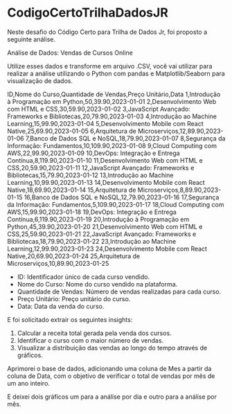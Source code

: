 # CodigoCertoTrilhaDadosJR

Neste desafio do Código Certo para Trilha de Dados Jr, foi proposto a seguinte análise.

Análise de Dados: Vendas de Cursos Online

Utilize esses dados e transforme em arquivo .CSV, você vai utilizar para realizar a análise utilizando o Python com pandas e Matplotlib/Seaborn para visualização de dados.

ID,Nome do Curso,Quantidade de Vendas,Preço Unitário,Data
1,Introdução à Programação em Python,50,39.90,2023-01-01
2,Desenvolvimento Web com HTML e CSS,30,59.90,2023-01-02
3,JavaScript Avançado: Frameworks e Bibliotecas,20,79.90,2023-01-03
4,Introdução ao Machine Learning,15,99.90,2023-01-04
5,Desenvolvimento Mobile com React Native,25,69.90,2023-01-05
6,Arquitetura de Microserviços,12,89.90,2023-01-06
7,Banco de Dados SQL e NoSQL,18,79.90,2023-01-07
8,Segurança da Informação: Fundamentos,10,109.90,2023-01-08
9,Cloud Computing com AWS,22,99.90,2023-01-09
10,DevOps: Integração e Entrega Contínua,8,119.90,2023-01-10
11,Desenvolvimento Web com HTML e CSS,20,59.90,2023-01-11
12,JavaScript Avançado: Frameworks e Bibliotecas,15,79.90,2023-01-12
13,Introdução ao Machine Learning,10,99.90,2023-01-13
14,Desenvolvimento Mobile com React Native,18,69.90,2023-01-14
15,Arquitetura de Microserviços,8,89.90,2023-01-15
16,Banco de Dados SQL e NoSQL,12,79.90,2023-01-16
17,Segurança da Informação: Fundamentos,5,109.90,2023-01-17
18,Cloud Computing com AWS,15,99.90,2023-01-18
19,DevOps: Integração e Entrega Contínua,6,119.90,2023-01-19
20,Introdução à Programação em Python,45,39.90,2023-01-20
21,Desenvolvimento Web com HTML e CSS,25,59.90,2023-01-21
22,JavaScript Avançado: Frameworks e Bibliotecas,18,79.90,2023-01-22
23,Introdução ao Machine Learning,12,99.90,2023-01-23
24,Desenvolvimento Mobile com React Native,20,69.90,2023-01-24
25,Arquitetura de Microserviços,10,89.90,2023-01-25

* ID: Identificador único de cada curso vendido.
* Nome do Curso: Nome do curso vendido na plataforma.
* Quantidade de Vendas: Número de vendas realizadas para cada curso.
* Preço Unitário: Preço unitário do curso.
* Data: Data da venda do curso.
  
E foi solicitado extrair os seguintes insights:

1. Calcular a receita total gerada pela venda dos cursos.
2. Identificar o curso com o maior número de vendas.
3. Visualizar a distribuição das vendas ao longo do tempo através de gráficos.


Aprimorei o base de dados, adicionando uma coluna de Mes a partir da coluna de Data, com o objetivo de verificar o total de vendas por mês de um ano inteiro.

E deixei dois gráficos um para a análise por dia e outro para a análise por mês.
